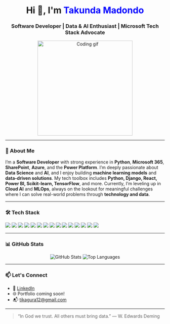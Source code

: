 
<h1 align="center" >Hi 👋, I'm <span style="color: blue;">Takunda Madondo</span></h1>
<h3 align="center">Software Developer | Data & AI Enthusiast | Microsoft Tech Stack Advocate</h3>

<p align="center">
  <img src="https://media.giphy.com/media/qgQUggAC3Pfv687qPC/giphy.gif" width="300" alt="Coding gif">
</p>

---

### 🚀 About Me

I’m a **Software Developer** with strong experience in **Python**, **Microsoft 365**, **SharePoint**, **Azure**, and the **Power Platform**. I’m deeply passionate about **Data Science** and **AI**, and I enjoy building **machine learning models** and **data-driven solutions**. My tech toolbox includes **Python, Django, React, Power BI, Scikit-learn, TensorFlow**, and more. Currently, I’m leveling up in **Cloud AI** and **MLOps**, always on the lookout for meaningful challenges where I can solve real-world problems through **technology and data**.

---

### 🛠️ Tech Stack

<p align="left">
  <img src="https://img.shields.io/badge/Python-3670A0?style=flat&logo=python&logoColor=white"/>
  <img src="https://img.shields.io/badge/Django-092E20?style=flat&logo=django&logoColor=white"/>
  <img src="https://img.shields.io/badge/React-20232A?style=flat&logo=react&logoColor=61DAFB"/>
  <img src="https://img.shields.io/badge/TensorFlow-FF6F00?style=flat&logo=tensorflow&logoColor=white"/>
  <img src="https://img.shields.io/badge/Scikit--learn-F7931E?style=flat&logo=scikitlearn&logoColor=white"/>
  <img src="https://img.shields.io/badge/Pandas-150458?style=flat&logo=pandas&logoColor=white"/>
  <img src="https://img.shields.io/badge/Numpy-013243?style=flat&logo=numpy&logoColor=white"/>
  <img src="https://img.shields.io/badge/PostgreSQL-336791?style=flat&logo=postgresql&logoColor=white"/>
  <img src="https://img.shields.io/badge/SQL-4479A1?style=flat&logo=sqlite&logoColor=white"/>
  <img src="https://img.shields.io/badge/Azure-0078D4?style=flat&logo=microsoftazure&logoColor=white"/>
  <img src="https://img.shields.io/badge/Power%20Apps-742774?style=flat&logo=microsoftpowerapps&logoColor=white"/>
  <img src="https://img.shields.io/badge/Power%20BI-F2C811?style=flat&logo=powerbi&logoColor=black"/>
  <img src="https://img.shields.io/badge/SharePoint-0078D4?style=flat&logo=microsoftsharepoint&logoColor=white"/>
  <img src="https://img.shields.io/badge/Microsoft%20365-D83B01?style=flat&logo=microsoftoffice&logoColor=white"/>
  <img src="https://img.shields.io/badge/VS%20Code-007ACC?style=flat&logo=visualstudiocode&logoColor=white"/>
</p>

---

### 📊 GitHub Stats

<p align="center">
  <img src="https://github-readme-stats.vercel.app/api?username=Takunda-Madondo&show_icons=true&theme=radical" alt="GitHub Stats"/>
  <img src="https://github-readme-stats.vercel.app/api/top-langs/?username=Takunda-Madondo&layout=compact&theme=radical" alt="Top Languages"/>
</p>

---

### 📫 Let's Connect

- 🔗 [LinkedIn](https://www.linkedin.com/in/takunda-madondo-649b66218/)  
- 🌐 Portfolio coming soon!  
- 📬 tikagura12@gmail.com

---

> “In God we trust. All others must bring data.” — W. Edwards Deming
